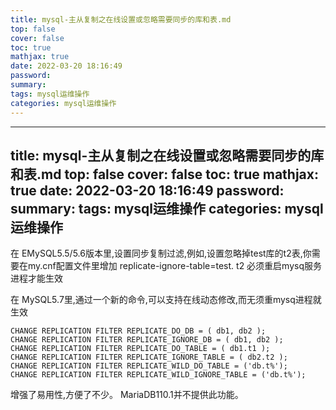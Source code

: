 ```yaml
---
title: mysql-主从复制之在线设置或忽略需要同步的库和表.md
top: false
cover: false
toc: true
mathjax: true
date: 2022-03-20 18:16:49
password:
summary:
tags: mysql运维操作
categories: mysql运维操作
---
```

---
title: mysql-主从复制之在线设置或忽略需要同步的库和表.md
top: false
cover: false
toc: true
mathjax: true
date: 2022-03-20 18:16:49
password:
summary:
tags: mysql运维操作
categories: mysql运维操作
---
在 EMySQL5.5/5.6版本里,设置同步复制过滤,例如,设置忽略掉test库的t2表,你需要在my.cnf配置文件里增加 replicate-ignore-table=test. t2 必须重启mysq服务进程才能生效 

在 MySQL5.7里,通过一个新的命令,可以支持在线动态修改,而无须重mysq进程就生效 

~~~
CHANGE REPLICATION FILTER REPLICATE_DO_DB = ( db1, db2 );
CHANGE REPLICATION FILTER REPLICATE_IGNORE_DB = ( db1, db2 );
CHANGE REPLICATION FILTER REPLICATE_DO_TABLE = ( db1.t1 );
CHANGE REPLICATION FILTER REPLICATE_IGNORE_TABLE = ( db2.t2 ); 
CHANGE REPLICATION FILTER REPLICATE_WILD_DO_TABLE = ('db.t%');
CHANGE REPLICATION FILTER REPLICATE_WILD_IGNORE_TABLE = ('db.t%');
~~~

增强了易用性,方便了不少。 MariaDB110.1并不提供此功能。
